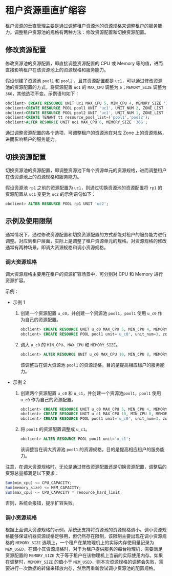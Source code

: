 # 租户资源垂直扩缩容

租户资源的垂直管理主要是通过调整租户资源池的资源规格来调整租户的服务能力。调整租户资源池的规格有两种方法：修改资源配置和切换资源配置。

## 修改资源配置

修改资源池的资源配置，即直接调整资源配置的 CPU 或 Memory 等的值，进而直接影响租户在该资源池上的资源规格和服务能力。

假设创建了资源池 `pool1` 和 `pool2` ，且其资源配置都是 `uc1`，可以通过修改资源池的资源配置的方式，将资源配置 `uc1` 的 `MAX_CPU` 调整为 `6`；`MEMORY_SIZE` 调整为 `36G`，其他选项不变。示例语句如下：

```sql
obclient> CREATE RESOURCE UNIT uc1 MAX_CPU 5, MIN_CPU 4, MEMORY_SIZE '36G', MAX_IOPS 10000, MIN_IOPS 10000, LOG_DISK_SIZE = '108G';
obclient>CREATE RESOURCE POOL pool1 UNIT 'uc1', UNIT_NUM 2, ZONE_LIST ('z1', 'z2');
obclient>CREATE RESOURCE POOL pool2 UNIT 'uc1', UNIT_NUM 1, ZONE_LIST ('z3');
obclient>CREATE TENANT tt resource_pool_list=('pool1','pool2');
obclient>ALTER RESOURCE UNIT uc1 MAX_CPU 6, MEMORY_SIZE '36G';
```

通过调整资源配置的各个选项，可调整租户的资源池在对应 Zone 上的资源规格，进而影响租户的服务能力。

## 切换资源配置

切换资源池的资源配置，即调整资源池下每个资源单元的资源规格，进而调整租户在该资源池上的资源规格和服务能力。

假设资源池 `rp1` 之前的资源配置为 `uc1`，则通过切换资源池的资源配置将 `rp1` 的资源配置从 `uc1` 变更为 `uc2` 的示例语句如下：

```sql
obclient> ALTER RESOURCE POOL rp1 UNIT 'uc2';
```

## 示例及使用限制

通常情况下，通过修改资源配置和切换资源配置的方式都能对租户的服务能力进行调整。对应到租户层面，实际上是调整了租户资源单元的规格。对资源规格的修改通常有两种场景，即调大资源规格和调小资源规格。

### 调大资源规格

调大资源规格主要用在租户的资源扩容场景中，可分别对 CPU 和 Memory 进行资源扩容。

示例：

* 示例 1

  1. 创建一个资源配置 `u_c0`，并创建一个资源池 `pool1`，`pool1` 使用 `u_c0` 作为自己的资源配置。

     ```sql
     obclient> CREATE RESOURCE UNIT u_c0 MAX_CPU 5, MIN_CPU 4, MEMORY_SIZE '36G', MAX_IOPS 10000, MIN_IOPS 10000, LOG_DISK_SIZE = '108G';
     obclient> CREATE RESOURCE POOL pool1 unit='u_c0', unit_num=3, zone_list=('z1','z2','z3');
     ```

  2. 调大 `u_c0` 的 `MIN_CPU`、`MAX_CPU` 和 `MEMORY_SIZE`。

     ```sql
     obclient> ALTER RESOURCE UNIT u_c0 MAX_CPU 10, MIN_CPU 8, MEMORY_SIZE '72G';
     ```

     该调整旨在调大资源池 `pool1` 的资源规格，目的是提高相应租户的服务能力。

* 示例 2

  1. 创建两个资源配置 `u_c0` 和 `u_c1`，并创建一个资源池`pool1`，`pool1` 使用 `u_c0` 作为自己的资源配置。

     ```sql
     obclient> CREATE RESOURCE UNIT u_c0 MAX_CPU 5, MIN_CPU 4, MEMORY_SIZE '36G', MAX_IOPS 10000, MIN_IOPS 10000, LOG_DISK_SIZE = '108G';
     obclient> CREATE RESOURCE UNIT u_c1 MAX_CPU 10, MIN_CPU 8, MEMORY_SIZE '72G', MAX_IOPS 10000, MIN_IOPS 10000, LOG_DISK_SIZE = '216G';
     obclient> CREATE RESOURCE POOL pool1 unit='u_c0', unit_num=3, zone_list=('z1','z2','z3');
     ```


  2. 将 `pool1` 的资源配置调整成 `u_c1`。

     ```sql
     obclient> ALTER RESOURCE POOL pool1 unit='u_c1';
     ```

     该调整旨在调大资源池 `pool1` 的资源规格，目的是提高相应租户的服务能力。

注意，在调大资源规格时，无论是通过修改资源配置还是切换资源配置，调整后的资源总量都满足以下要求：

```javascript
Sum(min_cpu) <= CPU_CAPACITY;
Sum(memory_size) <= MEM_CAPACITY;
Sum(max_cpu) <= CPU_CAPACITY * resource_hard_limit;
```

否则，系统会报错，提示扩容失败。

### 调小资源规格

根据上面调大资源规格的示例，系统还支持将资源池的资源规格调小。调小资源规格能够保证机器资源规格足够用，但仍然存在限制，该限制主要出现在调小资源规格的 `MEMORY_SIZE` 选项上，一个租户在某物理机上的实际内存使用量记录为 `MEM_USED`，在调小其资源规格时，对于为租户提供服务的每台物理机，需要满足资源配置的 `MEMORY_SIZE` 大于等于租户在该物理机上当前的实际使用内存。如果在调整时，`MEMORY_SIZE` 的值小于 `MEM_USED`，则本次资源规格的调整会失败，需要进行一次数据的转储来释放内存，然后再重新尝试调小资源池的配置规格。